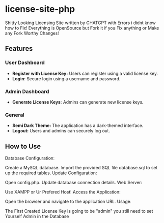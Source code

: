 # license-site-php
Shitty Looking Licensing Site written by CHATGPT with Errors i didnt know how to Fix! Everything is OpenSource but Fork it if you Fix anything or Make any Fork Worthy Changes!


## Features

### User Dashboard
- **Register with License Key:** Users can register using a valid license key.
- **Login:** Secure login using a username and password.

### Admin Dashboard
- **Generate License Keys:** Admins can generate new license keys.

### General
- **Semi Dark Theme:** The application has a dark-themed interface.
- **Logout:** Users and admins can securely log out.

## How to Use
Database Configuration:

Create a MySQL database.
Import the provided SQL file database.sql to set up the required tables.
Update Configuration:

Open config.php.
Update database connection details.
Web Server:

Use XAMPP or Ur Prefered Host!
Access the Application:

Open the browser and navigate to the application URL.
Usage:

The First Created License Key is going to be "admin" you still need to set Yourself Admin in the Database
